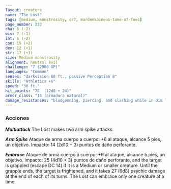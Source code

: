 ```yaml
---
layout: creature
name: "The Lost"
tags: [medium, monstrosity, cr7, mordenkainens-tome-of-foes]
page_number: 233
cha: 5 (-2)
wis: 7 (-1)
int: 6 (-2)
con: 15 (+2)
dex: 12 (+1)
str: 17 (+3)
size: Medium monstrosity
alignment: neutral evil
challenge: "7 (2900 XP)"
languages: "Common"
senses: "darkvision 60 ft., passive Perception 8"
skills: "Athletics +6"
speed: "30 ft."
hit_points: "78  (12d8 + 24)"
armor_class: "15 (armadura natural)"
damage_resistances: "bludgeoning, piercing, and slashing while in dim light or darkness"
---
```


### Acciones

***Multiattack*** The Lost makes two arm spike attacks.

***Arm Spike*** Ataque de arma cuerpo a cuerpo: +6 al ataque, alcance 5 pies, un objetivo. Impacto: 14 (2d10 + 3) puntos de daño perforante.

***Embrace*** Ataque de arma cuerpo a cuerpo: +6 al ataque, alcance 5 pies, un objetivo. Impacto: 25 (4d10 + 3) puntos de daño perforante, and the target is grappled (escape DC 14) if it is a Medium or smaller creature. Until the grapple ends, the target is frightened, and it takes 27 (6d8) psychic damage at the end of each of its turns. The Lost can embrace only one creature at a time.